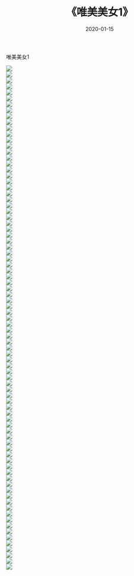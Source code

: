 ﻿---
layout: post
title:  《唯美美女1》
date:   2020-01-15
img: http://pic.660000.xyz/1:/壁纸/明星魅力/唯美美女1/000.jpg
categories: [美女, 清纯, 唯美]
---

唯美美女1

 ![](http://pic.660000.xyz/1:/壁纸/明星魅力/唯美美女1/065.jpg) <br>![](http://pic.660000.xyz/1:/壁纸/明星魅力/唯美美女1/066.jpg) <br>![](http://pic.660000.xyz/1:/壁纸/明星魅力/唯美美女1/067.jpg) <br>![](http://pic.660000.xyz/1:/壁纸/明星魅力/唯美美女1/068.jpg) <br>![](http://pic.660000.xyz/1:/壁纸/明星魅力/唯美美女1/069.jpg) <br>![](http://pic.660000.xyz/1:/壁纸/明星魅力/唯美美女1/070.jpg) <br>![](http://pic.660000.xyz/1:/壁纸/明星魅力/唯美美女1/071.jpg) <br>![](http://pic.660000.xyz/1:/壁纸/明星魅力/唯美美女1/072.jpg) <br>![](http://pic.660000.xyz/1:/壁纸/明星魅力/唯美美女1/073.jpg) <br>![](http://pic.660000.xyz/1:/壁纸/明星魅力/唯美美女1/074.jpg) <br>![](http://pic.660000.xyz/1:/壁纸/明星魅力/唯美美女1/075.jpg) <br>![](http://pic.660000.xyz/1:/壁纸/明星魅力/唯美美女1/076.jpg) <br>![](http://pic.660000.xyz/1:/壁纸/明星魅力/唯美美女1/077.jpg) <br>![](http://pic.660000.xyz/1:/壁纸/明星魅力/唯美美女1/078.jpg) <br>![](http://pic.660000.xyz/1:/壁纸/明星魅力/唯美美女1/079.jpg) <br>![](http://pic.660000.xyz/1:/壁纸/明星魅力/唯美美女1/080.jpg) <br>![](http://pic.660000.xyz/1:/壁纸/明星魅力/唯美美女1/081.jpg) <br>![](http://pic.660000.xyz/1:/壁纸/明星魅力/唯美美女1/082.jpg) <br>![](http://pic.660000.xyz/1:/壁纸/明星魅力/唯美美女1/083.jpg) <br>![](http://pic.660000.xyz/1:/壁纸/明星魅力/唯美美女1/084.jpg) <br>![](http://pic.660000.xyz/1:/壁纸/明星魅力/唯美美女1/085.jpg) <br>![](http://pic.660000.xyz/1:/壁纸/明星魅力/唯美美女1/001.jpg) <br>![](http://pic.660000.xyz/1:/壁纸/明星魅力/唯美美女1/002.jpg) <br>![](http://pic.660000.xyz/1:/壁纸/明星魅力/唯美美女1/003.jpg) <br>![](http://pic.660000.xyz/1:/壁纸/明星魅力/唯美美女1/004.jpg) <br>![](http://pic.660000.xyz/1:/壁纸/明星魅力/唯美美女1/005.jpg) <br>![](http://pic.660000.xyz/1:/壁纸/明星魅力/唯美美女1/006.jpg) <br>![](http://pic.660000.xyz/1:/壁纸/明星魅力/唯美美女1/007.jpg) <br>![](http://pic.660000.xyz/1:/壁纸/明星魅力/唯美美女1/008.jpg) <br>![](http://pic.660000.xyz/1:/壁纸/明星魅力/唯美美女1/009.jpg) <br>![](http://pic.660000.xyz/1:/壁纸/明星魅力/唯美美女1/010.jpg) <br>![](http://pic.660000.xyz/1:/壁纸/明星魅力/唯美美女1/011.jpg) <br>![](http://pic.660000.xyz/1:/壁纸/明星魅力/唯美美女1/012.jpg) <br>![](http://pic.660000.xyz/1:/壁纸/明星魅力/唯美美女1/013.jpg) <br>![](http://pic.660000.xyz/1:/壁纸/明星魅力/唯美美女1/014.jpg) <br>![](http://pic.660000.xyz/1:/壁纸/明星魅力/唯美美女1/015.jpg) <br>![](http://pic.660000.xyz/1:/壁纸/明星魅力/唯美美女1/016.JPG) <br>![](http://pic.660000.xyz/1:/壁纸/明星魅力/唯美美女1/017.JPG) <br>![](http://pic.660000.xyz/1:/壁纸/明星魅力/唯美美女1/018.jpg) <br>![](http://pic.660000.xyz/1:/壁纸/明星魅力/唯美美女1/019.jpg) <br>![](http://pic.660000.xyz/1:/壁纸/明星魅力/唯美美女1/020.jpg) <br>![](http://pic.660000.xyz/1:/壁纸/明星魅力/唯美美女1/021.jpg) <br>![](http://pic.660000.xyz/1:/壁纸/明星魅力/唯美美女1/022.jpg) <br>![](http://pic.660000.xyz/1:/壁纸/明星魅力/唯美美女1/023.jpg) <br>![](http://pic.660000.xyz/1:/壁纸/明星魅力/唯美美女1/024.jpg) <br>![](http://pic.660000.xyz/1:/壁纸/明星魅力/唯美美女1/025.jpg) <br>![](http://pic.660000.xyz/1:/壁纸/明星魅力/唯美美女1/026.jpg) <br>![](http://pic.660000.xyz/1:/壁纸/明星魅力/唯美美女1/027.jpg) <br>![](http://pic.660000.xyz/1:/壁纸/明星魅力/唯美美女1/028.jpg) <br>![](http://pic.660000.xyz/1:/壁纸/明星魅力/唯美美女1/029.jpg) <br>![](http://pic.660000.xyz/1:/壁纸/明星魅力/唯美美女1/030.jpg) <br>![](http://pic.660000.xyz/1:/壁纸/明星魅力/唯美美女1/031.jpg) <br>![](http://pic.660000.xyz/1:/壁纸/明星魅力/唯美美女1/032.jpg) <br>![](http://pic.660000.xyz/1:/壁纸/明星魅力/唯美美女1/033.jpg) <br>![](http://pic.660000.xyz/1:/壁纸/明星魅力/唯美美女1/034.jpg) <br>![](http://pic.660000.xyz/1:/壁纸/明星魅力/唯美美女1/035.jpg) <br>![](http://pic.660000.xyz/1:/壁纸/明星魅力/唯美美女1/036.jpg) <br>![](http://pic.660000.xyz/1:/壁纸/明星魅力/唯美美女1/037.jpg) <br>![](http://pic.660000.xyz/1:/壁纸/明星魅力/唯美美女1/038.jpg) <br>![](http://pic.660000.xyz/1:/壁纸/明星魅力/唯美美女1/039.jpg) <br>![](http://pic.660000.xyz/1:/壁纸/明星魅力/唯美美女1/040.jpg) <br>![](http://pic.660000.xyz/1:/壁纸/明星魅力/唯美美女1/041.jpg) <br>![](http://pic.660000.xyz/1:/壁纸/明星魅力/唯美美女1/042.jpg) <br>![](http://pic.660000.xyz/1:/壁纸/明星魅力/唯美美女1/043.jpg) <br>![](http://pic.660000.xyz/1:/壁纸/明星魅力/唯美美女1/044.jpg) <br>![](http://pic.660000.xyz/1:/壁纸/明星魅力/唯美美女1/045.jpg) <br>![](http://pic.660000.xyz/1:/壁纸/明星魅力/唯美美女1/046.jpg) <br>![](http://pic.660000.xyz/1:/壁纸/明星魅力/唯美美女1/047.jpg) <br>![](http://pic.660000.xyz/1:/壁纸/明星魅力/唯美美女1/048.jpg) <br>![](http://pic.660000.xyz/1:/壁纸/明星魅力/唯美美女1/049.jpg) <br>![](http://pic.660000.xyz/1:/壁纸/明星魅力/唯美美女1/050.jpg) <br>![](http://pic.660000.xyz/1:/壁纸/明星魅力/唯美美女1/051.jpg) <br>![](http://pic.660000.xyz/1:/壁纸/明星魅力/唯美美女1/052.jpg) <br>![](http://pic.660000.xyz/1:/壁纸/明星魅力/唯美美女1/053.jpg) <br>![](http://pic.660000.xyz/1:/壁纸/明星魅力/唯美美女1/054.jpg) <br>![](http://pic.660000.xyz/1:/壁纸/明星魅力/唯美美女1/055.jpg) <br>![](http://pic.660000.xyz/1:/壁纸/明星魅力/唯美美女1/056.jpg) <br>![](http://pic.660000.xyz/1:/壁纸/明星魅力/唯美美女1/057.jpg) <br>![](http://pic.660000.xyz/1:/壁纸/明星魅力/唯美美女1/058.jpg) <br>![](http://pic.660000.xyz/1:/壁纸/明星魅力/唯美美女1/059.jpg) <br>![](http://pic.660000.xyz/1:/壁纸/明星魅力/唯美美女1/060.jpg) <br>![](http://pic.660000.xyz/1:/壁纸/明星魅力/唯美美女1/061.jpg) <br>![](http://pic.660000.xyz/1:/壁纸/明星魅力/唯美美女1/062.jpg) <br>![](http://pic.660000.xyz/1:/壁纸/明星魅力/唯美美女1/063.jpg) <br>![](http://pic.660000.xyz/1:/壁纸/明星魅力/唯美美女1/064.jpg) <br>